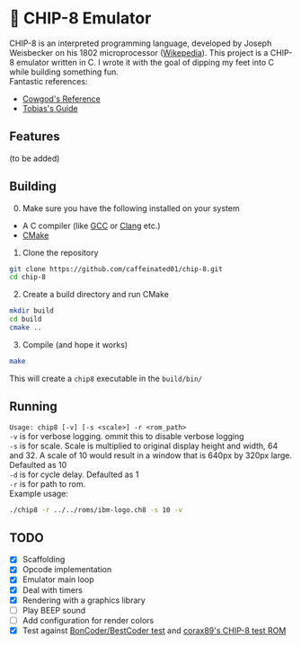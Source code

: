 # 👾 CHIP-8 Emulator

CHIP-8 is an interpreted programming language, developed by Joseph Weisbecker on his 1802 microprocessor ([Wikepedia](https://en.wikipedia.org/wiki/CHIP-8)). This project is a CHIP-8 emulator written in C. I wrote it with the goal of dipping my feet into C while building something fun.\
Fantastic references:

- [Cowgod's Reference](http://devernay.free.fr/hacks/chip8/C8TECH10.HTM)
- [Tobias's Guide](https://tobiasvl.github.io/blog/write-a-chip-8-emulator/)

## Features

(to be added)

## Building

0. Make sure you have the following installed on your system

- A C compiler (like [GCC](https://gcc.gnu.org/) or [Clang](https://clang.llvm.org/) etc.)
- [CMake](https://cmake.org/)

1. Clone the repository

```sh
git clone https://github.com/caffeinated01/chip-8.git
cd chip-8
```

2. Create a build directory and run CMake

```sh
mkdir build
cd build
cmake ..
```

3. Compile (and hope it works)

```sh
make
```

This will create a `chip8` executable in the `build/bin/`

## Running

`Usage: chip8 [-v] [-s <scale>] -r <rom_path>` \
`-v` is for verbose logging. ommit this to disable verbose logging \
`-s` is for scale. Scale is multiplied to original display height and width, 64 and 32. A scale of 10 would result in a window that is 640px by 320px large. Defaulted as 10 \
`-d` is for cycle delay. Defaulted as 1 \
`-r` is for path to rom. \
Example usage:

```sh
./chip8 -r ../../roms/ibm-logo.ch8 -s 10 -v
```

## TODO

- [x] Scaffolding
- [x] Opcode implementation
- [x] Emulator main loop
- [x] Deal with timers
- [x] Rendering with a graphics library
- [ ] Play BEEP sound
- [ ] Add configuration for render colors
- [x] Test against [BonCoder/BestCoder test](https://github.com/cj1128/chip8-emulator/tree/master/rom) and [corax89's CHIP-8 test ROM](https://github.com/corax89/chip8-test-rom)
